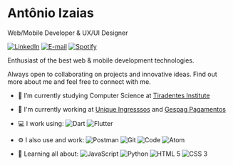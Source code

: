 # Antônio Izaias

Web/Mobile Developer & UX/UI Designer

[![LinkedIn](https://img.shields.io/badge/-antonioizaias-blue?style=flat&logo=linkedin&logoColor=white&link=https://www.linkedin.com/in/antonioizaias/)](https://www.linkedin.com/in/antonioizaias/ "LinkedIn") [![E-mail](https://img.shields.io/badge/-contato@antonioizaias.dev-c14438?style=flat&logo=gmail&logoColor=white&link=mailto:contato@antonioizaias.dev?subject=Olá,%20Antônio!%20)](mailto:contato@antonioizaias.dev?subject=Olá,%20Antônio!%20 "E-mail") [![Spotify](https://img.shields.io/badge/-Antônio-1ed760?style=flat&logo=spotify&logoColor=white&link=https://open.spotify.com/user/31v4lxyakcfggdlx3dvzzb6mjjzm?si=2b1eb9ecf0f541f2)](https://open.spotify.com/user/31v4lxyakcfggdlx3dvzzb6mjjzm?si=2b1eb9ecf0f541f2 "Spotify")

Enthusiast of the best web & mobile development technologies.

Always open to collaborating on projects and innovative ideas. Find out more about me and feel free to connect with me.

- 🔭 I’m currently studying Computer Science at [Tiradentes Institute](https://al.unit.br/ "Centro Universitário Tiradentes")

- 🏢 I'm currently working at [Unique Ingresssos](https://github.com/unique-ingressos "Unique Ingressos") and [Gespag Pagamentos](https://github.com/gespag-brasil "Gespag Pagamentos")

- 💻 I work using: ![Dart](https://img.shields.io/badge/-Dart-blue?style=flat&logo=dart) ![Flutter](https://img.shields.io/badge/-Flutter-blue?style=flat&logo=flutter)

- ⚙️ I also use and work: ![Postman](https://img.shields.io/badge/-Postman-orange?style=flat&logo=postman&logoColor=white) ![Git](https://img.shields.io/badge/-Git-F05032?style=flat&logo=git&logoColor=white) ![Code](https://img.shields.io/badge/-Code-blue?style=flat&logo=visual-studio-code) ![Atom](https://img.shields.io/badge/-Atom-5b9a65?style=flat&logo=atom&logoColor=white)

- 🌱 Learning all about: ![JavaScript](https://img.shields.io/badge/-JavaScript-yellow?style=flat&logo=javascript&logoColor=white) ![Python](https://img.shields.io/badge/-Python-4b8bbe?style=flat&logo=python&logoColor=white) ![HTML 5](https://img.shields.io/badge/-HTML%205-E34F26?style=flat&logo=html5&logoColor=white) ![CSS 3](https://img.shields.io/badge/-CSS%203-1572B6?style=flat&logo=css3)

